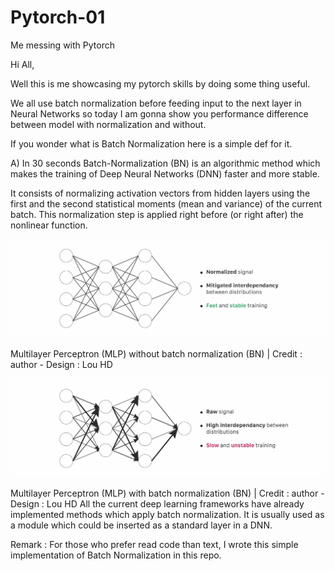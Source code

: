 # Pytorch-01
Me messing with Pytorch

Hi All,

Well this is me showcasing my pytorch skills by doing some thing useful.

We all use batch normalization before feeding input to the next layer in Neural Networks so today I am gonna show you performance difference between model with normalization and without.

If you wonder what is Batch Normalization here is a simple def for it.

A) In 30 seconds
Batch-Normalization (BN) is an algorithmic method which makes the training of Deep Neural Networks (DNN) faster and more stable.

It consists of normalizing activation vectors from hidden layers using the first and the second statistical moments (mean and variance) of the current batch. This normalization step is applied right before (or right after) the nonlinear function.


![My Image](BN.webp)

Multilayer Perceptron (MLP) without batch normalization (BN) | Credit : author - Design : Lou HD

![My Image](Without_BN.webp)

Multilayer Perceptron (MLP) with batch normalization (BN) | Credit : author - Design : Lou HD
All the current deep learning frameworks have already implemented methods which apply batch normalization. It is usually used as a module which could be inserted as a standard layer in a DNN.

Remark : For those who prefer read code than text, I wrote this simple implementation of Batch Normalization in this repo.
